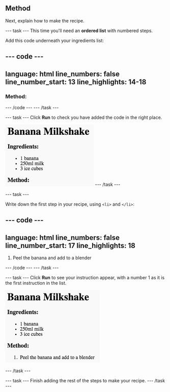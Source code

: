 ## Method

Next, explain how to make the recipe.


--- task ---
This time you'll need an __ordered list__ with numbered steps.

Add this code underneath your ingredients list:

--- code ---
---
language: html
line_numbers: false
line_number_start: 13
line_highlights: 14-18
---
</ul>
<h3>Method:</h3>
<ol>

</ol>
</body>
--- /code ---
--- /task ---

--- task ---
Click **Run** to check you have added the code in the right place.

![screenshot](images/recipe-method.png)
--- /task ---

--- task ---

Write down the first step in your recipe, using `<li>` and `</li>`:

--- code ---
---
language: html
line_numbers: false
line_number_start: 17
line_highlights: 18
---
<ol>
<li>Peel the banana and add to a blender</li>
</ol>
--- /code ---
--- /task ---

--- task ---
Click **Run** to see your instruction appear, with a number 1 as it is the first instruction in the list.

![screenshot](images/recipe-ol.png)

--- /task ---

--- task ---
Finish adding the rest of the steps to make your recipe.
--- /task ---